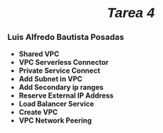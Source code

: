 <font face="Arial">
  <h1 align="center"><i>Tarea 4</i></h1>
</font>

### Luis Alfredo Bautista Posadas

- **Shared VPC**
- **VPC Serverless Connector**
- **Private Service Connect**
- **Add Subnet in VPC**
- **Add Secondary ip ranges**
- **Reserve External IP Address**
- **Load Balancer Service**
- **Create VPC**
- **VPC Network Peering**
